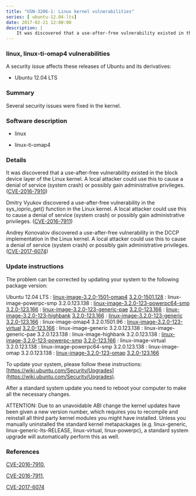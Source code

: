 ```yaml
---
title: "USN-3206-1: Linux kernel vulnerabilities"
series: [ ubuntu-12.04-lts]
date: 2017-02-21 12:00:00
description: |
    It was discovered that a use-after-free vulnerability existed in the block device layer of the Linux kernel. A local attacker could use this to cause a denial of service (system crash) or possibly gain administrative privileges. ([CVE-2016-7910](http://people.ubuntu.com/~ubuntu-security/cve/CVE-2016-7910))
--- 
```

 
### linux, linux-ti-omap4 vulnerabilities

A security issue affects these releases of Ubuntu and its derivatives:

* Ubuntu 12.04 LTS

### Summary

Several security issues were fixed in the kernel. 

### Software description

* linux 

* linux-ti-omap4 

### Details

It was discovered that a use-after-free vulnerability existed in the block device layer of the Linux kernel. A local attacker could use this to cause a denial of service (system crash) or possibly gain administrative privileges. ([CVE-2016-7910](http://people.ubuntu.com/~ubuntu-security/cve/CVE-2016-7910))

Dmitry Vyukov discovered a use-after-free vulnerability in the sys_ioprio_get() function in the Linux kernel. A local attacker could use this to cause a denial of service (system crash) or possibly gain administrative privileges. ([CVE-2016-7911](http://people.ubuntu.com/~ubuntu-security/cve/CVE-2016-7911))

Andrey Konovalov discovered a use-after-free vulnerability in the DCCP implementation in the Linux kernel. A local attacker could use this to cause a denial of service (system crash) or possibly gain administrative privileges. ([CVE-2017-6074](http://people.ubuntu.com/~ubuntu-security/cve/CVE-2017-6074)) 

### Update instructions

The problem can be corrected by updating your system to the following package version:

Ubuntu 12.04 LTS
 : [linux-image-3.2.0-1501-omap4](https://launchpad.net/ubuntu/+source/linux-ti-omap4) <span> [3.2.0-1501.128](https://launchpad.net/ubuntu/+source/linux-ti-omap4/3.2.0-1501.128) </span> 
 : linux-image-powerpc-smp <span>3.2.0.123.138</span>
 : [linux-image-3.2.0-123-powerpc64-smp](https://launchpad.net/ubuntu/+source/linux) <span> [3.2.0-123.166](https://launchpad.net/ubuntu/+source/linux/3.2.0-123.166) </span> 
 : [linux-image-3.2.0-123-generic-pae](https://launchpad.net/ubuntu/+source/linux) <span> [3.2.0-123.166](https://launchpad.net/ubuntu/+source/linux/3.2.0-123.166) </span> 
 : [linux-image-3.2.0-123-highbank](https://launchpad.net/ubuntu/+source/linux) <span> [3.2.0-123.166](https://launchpad.net/ubuntu/+source/linux/3.2.0-123.166) </span> 
 : [linux-image-3.2.0-123-generic](https://launchpad.net/ubuntu/+source/linux) <span> [3.2.0-123.166](https://launchpad.net/ubuntu/+source/linux/3.2.0-123.166) </span> 
 : linux-image-omap4 <span>3.2.0.1501.96</span>
 : [linux-image-3.2.0-123-virtual](https://launchpad.net/ubuntu/+source/linux) <span> [3.2.0-123.166](https://launchpad.net/ubuntu/+source/linux/3.2.0-123.166) </span> 
 : linux-image-generic <span>3.2.0.123.138</span>
 : linux-image-generic-pae <span>3.2.0.123.138</span>
 : linux-image-highbank <span>3.2.0.123.138</span>
 : [linux-image-3.2.0-123-powerpc-smp](https://launchpad.net/ubuntu/+source/linux) <span> [3.2.0-123.166](https://launchpad.net/ubuntu/+source/linux/3.2.0-123.166) </span> 
 : linux-image-virtual <span>3.2.0.123.138</span>
 : linux-image-powerpc64-smp <span>3.2.0.123.138</span>
 : linux-image-omap <span>3.2.0.123.138</span>
 : [linux-image-3.2.0-123-omap](https://launchpad.net/ubuntu/+source/linux) <span> [3.2.0-123.166](https://launchpad.net/ubuntu/+source/linux/3.2.0-123.166) </span> 

To update your system, please follow these instructions: [https://wiki.ubuntu.com/Security/Upgrades](https://wiki.ubuntu.com/Security/Upgrades).

After a standard system update you need to reboot your computer to make all the necessary changes.

ATTENTION: Due to an unavoidable ABI change the kernel updates have been given a new version number, which requires you to recompile and reinstall all third party kernel modules you might have installed. Unless you manually uninstalled the standard kernel metapackages (e.g. linux-generic, linux-generic-lts-RELEASE, linux-virtual, linux-powerpc), a standard system upgrade will automatically perform this as well. 

### References

 [CVE-2016-7910](http://people.ubuntu.com/~ubuntu-security/cve/CVE-2016-7910), 

 [CVE-2016-7911](http://people.ubuntu.com/~ubuntu-security/cve/CVE-2016-7911), 

 [CVE-2017-6074](http://people.ubuntu.com/~ubuntu-security/cve/CVE-2017-6074)
 
